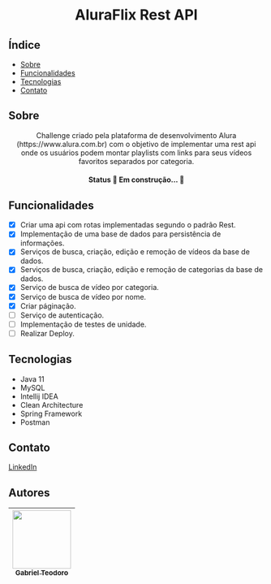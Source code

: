<h1 align="center">AluraFlix Rest API</h1>

## Índice

* [Sobre](#Sobre)
* [Funcionalidades](#Funcionalidades)
* [Tecnologias](#Tecnologias)
* [Contato](#Contato)


## Sobre
<p align="center">
 Challenge criado pela plataforma de desenvolvimento Alura (https://www.alura.com.br) com o objetivo de 
 implementar uma rest api onde os usuários podem montar playlists com links para seus vídeos favoritos separados por categoria.
</p>
<h4 align="center">Status
	🚧  Em construção...  🚧
</h4>

## Funcionalidades
- [x] Criar uma api com rotas implementadas segundo o padrão Rest.
- [x] Implementação de uma base de dados para persistência de informações.
- [x] Serviços de busca, criação, edição e remoção de vídeos da base de dados.
- [x] Serviços de busca, criação, edição e remoção de categorias da base de dados.
- [x] Serviço de busca de vídeo por categoria.
- [x] Serviço de busca de vídeo por nome.
- [x] Criar páginação.
- [ ] Serviço de autenticação.
- [ ] Implementação de testes de unidade.
- [ ] Realizar Deploy.

## Tecnologias
* Java 11
* MySQL
* Intellij IDEA
* Clean Architecture
* Spring Framework
* Postman

## Contato
[LinkedIn](https://www.linkedin.com/in/gabriel-teodoro-25404117b/)

## Autores

| [<img src="https://avatars.githubusercontent.com/GabTeodoro" width=115><br><sub>Gabriel Teodoro</sub>](https://github.com/GabTeodoro)
| :---: |
